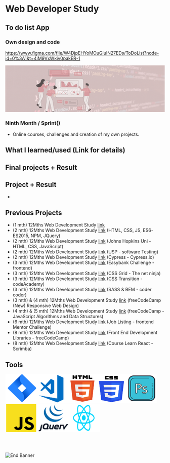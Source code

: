 # Web Developer Study

## To do list App
### Own design and code
https://www.figma.com/file/W4DjpEHYoMOuGiuIN27EDs/ToDoList?node-id=0%3A1&t=4iM9VxWkiv0pakER-1

![Begin Banner](/Documentation/top-1200x350.gif)

### Ninth  Month / Sprint() 
* Online courses, challenges and creation of my own projects.


## What I learned/used (Link for details)
  
<!-- 
* JavaScript [link](https://github.com/pittyh6/freeCodeCamp-JavaScript-algorithms-and-data-structures-4-12Mths-WebDevStudy-2022-2023/blob/master/learnedJAVASCRIPT.md)
* ES6 / ES2015 [link](https://github.com/pittyh6/freeCodeCamp-JavaScript-algorithms-and-data-structures-4-12Mths-WebDevStudy-2022-2023/blob/master/learnedES6-ES2015.md)
* JavaScript - Regular Expressions [link](https://github.com/pittyh6/freeCodeCamp-JavaScript-algorithms-and-data-structures-4-12Mths-WebDevStudy-2022-2023/blob/master/learnedRegularExpressions.md)
* JavaScript - Debugging [link](https://github.com/pittyh6/freeCodeCamp-JavaScript-algorithms-and-data-structures-4-12Mths-WebDevStudy-2022-2023/blob/master/learnedDebugging.md)
* JavaScript - Basic Data Structure [link](https://github.com/pittyh6/freeCodeCamp-JavaScript-algorithms-and-data-structures-4_5-12Mths-WebDevStudy-2022-2023/blob/master/learnedBasicDataStructure.md)
* Basic Algorithm Scripting learning [link](https://github.com/pittyh6/freeCodeCamp-JavaScript-algorithms-and-data-structures-4_5-12Mths-WebDevStudy-2022-2023/blob/master/learnedBasicAlgotiyhmScripting.md)
* Object Oriented Programming learning [link](https://github.com/pittyh6/freeCodeCamp-JavaScript-algorithms-and-data-structures-4_5-12Mths-WebDevStudy-2022-2023/blob/master/learnedObjectOrientedProgramming.md)
--->
<!-- 
* CSS [link](https://github.com/pittyh6/freeCodeCamp-responsive_web_design-3-12Mths-WebDevStudy-2022-2023/blob/master/learnedCSS.md)
* HTML [link](https://github.com/pittyh6/freeCodeCamp-responsive_web_design-3-12Mths-WebDevStudy-2022-2023/blob/master/learnedHTML.md)
* Resources [link](https://github.com/pittyh6/freeCodeCamp-responsive_web_design-3-12Mths-WebDevStudy-2022-2023/blob/master/learnedResources.md)

* Projects [link](https://github.com/pittyh6/freeCodeCamp-responsive_web_design-3-12Mths-WebDevStudy-2022-2023)
* SASS [link](https://github.com/pittyh6/freeCodeCamp-responsive_web_design-3-12Mths-WebDevStudy-2022-2023/blob/master/learnedSASS.md)
-->

 ## Final projects + Result 
<!-- * 🎯 Certification Project - Survey Form [link](https://github.com/pittyh6/freeCodeCamp-responsive_web_design-3-12Mths-WebDevStudy-2022-2023/tree/master/survey_form) 🥇 -->


 ## Project + Result 
* 


## Previous Projects
* (1 mth) 12Mths Web Development Study [link](https://github.com/pittyh6/1-12Mths-WebDevelopmentStudy-2022-2023)
* (2 mth) 12Mths Web Development Study [link](https://github.com/pittyh6/2-12Mths-WebDevelopmentStudy-2022-2023) (HTML, CSS, JS, ES6-ES2015, NPM, JQuery)
* (2 mth) 12Mths Web Development Study [link](https://github.com/pittyh6/JohnsHopkinsUni_html-css-and-Javascript-for-Web-Developers_2-12Mths-WebDevStudy-2022-2023) (Johns Hopkins Uni - HTML, CSS, JavaScript)
* (2 mth) 12Mths Web Development Study [link](https://github.com/pittyh6/USP_Introduction-to-Software-Testing_12Mths-WebDevStudy-2022-2023) (USP - software Testing)
* (2 mth) 12Mths Web Development Study [link](https://github.com/pittyh6/cypressIo_Testing-yr-first-application-12Mths-WebDevStudy-2022-2023) (Cypress - Cypress.io)
* (3 mth) 12Mths Web Development Study [link](https://github.com/pittyh6/Easybank-Challenge_3-12Mths-WebDevStudy-2022-2023) (Easybank Challenge - frontend)
* (3 mth) 12Mths Web Development Study [link](https://github.com/pittyh6/grid-css_3-12Mths-WebDevStudy-2022-2023) (CSS Grid - The net ninja)
* (3 mth) 12Mths Web Development Study [link](https://github.com/pittyh6/CSS_transitions-3-12Mths-WebDevStudy-2022-2023) (CSS Transition - codeAcademy)
* (3 mth) 12Mths Web Development Study [link](https://github.com/pittyh6/Sass_BEM_Responsive-3-12Mths-WebDevStudy-2022-2023) (SASS & BEM - coder coder)
* (3 mth) & (4 mth) 12Mths Web Development Study [link](https://github.com/pittyh6/freeCodeCamp-responsive_web_design-3e4-12Mths-WebDevStudy-2022-2023) (freeCodeCamp (New) Responsive Web Design)
* (4 mth) & (5 mth) 12Mths Web Development Study [link](https://github.com/pittyh6/freeCodeCamp-JavaScript-algorithms-and-data-structures-4_5-12Mths-WebDevStudy-2022-2023) (freeCodeCamp - JavaScript Algorithms and Data Structures)
* (6 mth) 12Mths Web Development Study [link](https://github.com/pittyh6/job_listings_with_filtering_6-12Mths-WebDevStudy-2022-2023) (Job Listing - frontend Mentor Challenge)
* (8 mth) 12Mths Web Development Study [link](https://github.com/pittyh6/front_end_dev_libraries-8-12Mths-webDevStudy-2022-2023) (Front End Development Libraries - freeCodeCamp)
* (8 mth) 12Mths Web Development Study [link](https://github.com/pittyh6/react-scrimba-8-12Mths-webDevStudy-2022-2023) (Course Learn React - Scrimba)

<!-- 
## Management Tools
* Jira(Sprints) [link](https://github.com/pittyh6/freeCodeCamp-responsive_web_design-3-12Mths-WebDevStudy-2022-2023/tree/master/Sprint)
-->

## Tools
<img src= Documentation/jira.png  height="90" width="100" ><img src= Documentation/vscode.png  height="90" width="100"><img src= Documentation/html.png  height="90" width="90"><img src= Documentation/css.png  height="90" width="90"><img src= Documentation/photoshop.png  height="90" width="100"><img src= Documentation/js.png  height="90" width="100"><img src= Documentation/jquery.png  height="90" width="100"><img src= Documentation/react.png  height="90" width="100">


<br>
<!-- 
<p>The content belongs to <a href="...." target="_blank">....</a> </p>
<p>Do not use the files from my github account, but use the original content on the <a href="....." target="_blank">....</a> website.</p>
-->
<br>

![End Banner](/Documentation/botton-1200x350.gif)
